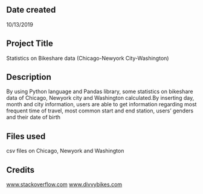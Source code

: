 ## Date created
10/13/2019
## Project Title
Statistics on Bikeshare data (Chicago-Newyork City-Washington)
## Description  
By using Python language and Pandas library, some statistics on bikeshare data of Chicago, Newyork city and Washington calculated.By inserting day, month and city information, users are able to get information regarding most frequent time of travel, most common start and end station, users’ genders and their date of birth
## Files used  
csv files on Chicago, Newyork and Washington

## Credits  
www.stackoverflow.com
www.divvybikes.com
